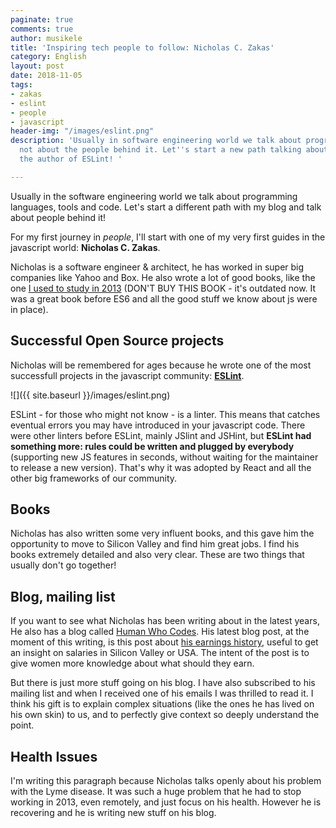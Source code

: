 ```yaml
---
paginate: true
comments: true
author: musikele
title: 'Inspiring tech people to follow: Nicholas C. Zakas'
category: English
layout: post
date: 2018-11-05
tags:
- zakas
- eslint
- people
- javascript
header-img: "/images/eslint.png"
description: 'Usually in software engineering world we talk about programming and
  not about the people behind it. Let''s start a new path talking about Nicholas Zakas,
  the author of ESLint! '

---
```

Usually in the software engineering world we talk about programming languages, tools and code. Let's start a different path with my blog and talk about people behind it! 

For my first journey in _people_, I'll start with one of my very first guides in the javascript world: **Nicholas C. Zakas**. 

Nicholas is a software engineer & architect, he has worked in super big companies like Yahoo and Box. He also wrote a lot of good books, like the one [I used to study in 2013](https://www.amazon.com/Professional-JavaScript-Developers-Nicholas-Zakas/dp/1118026691/ref=as_li_ss_tl?&linkCode=sl1&tag=nczonline-20&linkId=3910cb3b203837ce343949cac14f05d5&language=en_US " Professional JavaScript for Web Developers ") (DON'T BUY THIS BOOK - it's outdated now. It was a great book before ES6 and all the good stuff we know about js were in place). 

## Successful Open Source projects

Nicholas will be remembered for ages because he wrote one of the most successfull projects in the javascript community: [**ESLint**](https://eslint.org/).

![]({{ site.baseurl }}/images/eslint.png)

ESLint - for those who might not know - is a linter. This means that catches eventual errors you may have introduced in your javascript code. There were other linters before ESLint, mainly JSlint and JSHint, but **ESLint had something more: rules could be written and plugged by everybody** (supporting new JS features in seconds, without waiting for the maintainer to release a new version). That's why it was adopted by React and all the other big frameworks of our community. 

## Books

Nicholas has also written some very influent books, and this gave him the opportunity to move to Silicon Valley and find him great jobs. I find his books extremely detailed and also very clear. These are two things that usually don't go together! 

## Blog, mailing list

If you want to see what Nicholas has been writing about in the latest years, He also has a blog called [Human Who Codes](https://humanwhocodes.com/). His latest blog post, at the moment of this writing, is this post about [his earnings history](https://humanwhocodes.com/blog/2018/10/my-somewhat-complete-salary-history-software-engineer/), useful to get an insight on salaries in Silicon Valley or USA. The intent of the post is to give women more knowledge about what should they earn. 

But there is just more stuff going on his blog. I have also subscribed to his mailing list and when I received one of his emails I was thrilled to read it. I think his gift is to explain complex situations (like the ones he has lived on his own skin) to us, and to perfectly give context so deeply understand the point. 

## Health Issues 

I'm writing this paragraph because Nicholas talks openly about his problem with the Lyme disease. It was such a huge problem that he had to stop working in 2013, even remotely, and just focus on his health. However he is recovering and he is writing new stuff on his blog. 
